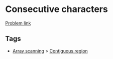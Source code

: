 # Consecutive characters

[Problem link](https://leetcode.com/problems/consecutive-characters)

## Tags

* [Array scanning](/README.md#Array_scanning) > [Contiguous region](/README.md#Array_scanning-Contiguous_region)
